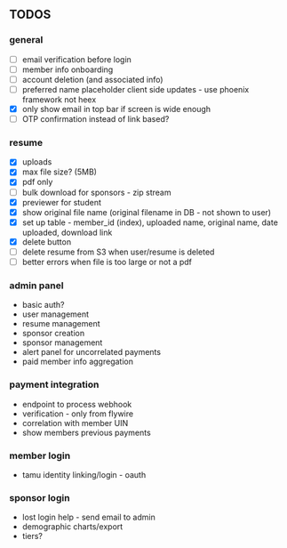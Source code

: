 ## TODOS


### general
- [ ] email verification before login
- [ ] member info onboarding
- [ ] account deletion (and associated info)
- [ ] preferred name placeholder client side updates - use phoenix framework not heex
- [x] only show email in top bar if screen is wide enough
- [ ] OTP confirmation instead of link based?

### resume
- [x] uploads
- [x] max file size? (5MB)
- [x] pdf only
- [ ] bulk download for sponsors - zip stream
- [x] previewer for student
- [x] show original file name (original filename in DB - not shown to user)
- [x] set up table - member_id (index), uploaded name, original name, date uploaded, download link
- [x] delete button
- [ ] delete resume from S3 when user/resume is deleted
- [ ] better errors when file is too large or not a pdf

### admin panel
- basic auth?
- user management
- resume management
- sponsor creation
- sponsor management
- alert panel for uncorrelated payments
- paid member info aggregation

### payment integration
- endpoint to process webhook
- verification - only from flywire
- correlation with member UIN
- show members previous payments

### member login
- tamu identity linking/login - oauth

### sponsor login
- lost login help - send email to admin
- demographic charts/export
- tiers?